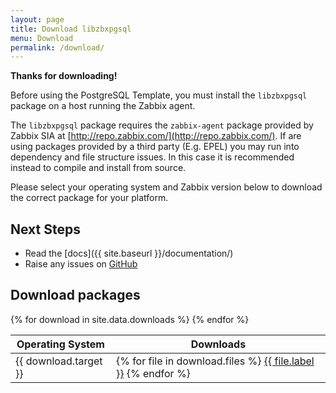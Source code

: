 ```yaml
---
layout: page
title: Download libzbxpgsql
menu: Download
permalink: /download/
---
```


__Thanks for downloading!__

Before using the PostgreSQL Template, you must install the `libzbxpgsql` package
on a host running the Zabbix agent.

The `libzbxpgsql` package requires the `zabbix-agent` package provided by
Zabbix SIA at [http://repo.zabbix.com/](http://repo.zabbix.com/). If are using
packages provided by a third party (E.g. EPEL) you may run into dependency and
file structure issues. In this case it is recommended instead to compile and
install from source.

Please select your operating system and Zabbix version below to download the
correct package for your platform.

## Next Steps

* Read the [docs]({{ site.baseurl }}/documentation/)
* Raise any issues on [GitHub](https://github.com/cavaliercoder/libzbxpgsql/issues)

## Download packages

<table class="downloads">
  <thead>
    <tr>
      <th>Operating System</th>
      <th>Downloads</th>
    </tr>
  </thead>
  <tbody>
{% for download in site.data.downloads %}
    <tr>
      <td>{{ download.target }}</td>
      <td>
{% for file in download.files %}
        <a href="{{ file.url }}">{{ file.label }}</a>
{% endfor %}
      </td>
    </tr>
{% endfor %}
  </tbody>
</table>
